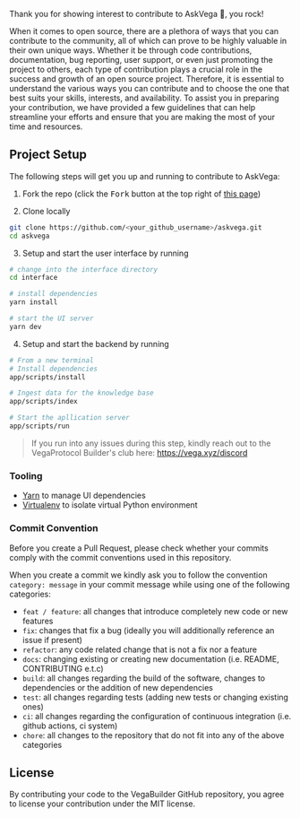 Thank you for showing interest to contribute to AskVega 💖, you rock!

When it comes to open source, there are a plethora of ways that you can contribute to the community, all of which can prove to be highly valuable in their own unique ways. Whether it be through code contributions, documentation, bug reporting, user support, or even just promoting the project to others, each type of contribution plays a crucial role in the success and growth of an open source project. Therefore, it is essential to understand the various ways you can contribute and to choose the one that best suits your skills, interests, and availability. To assist you in preparing your contribution, we have provided a few guidelines that can help streamline your efforts and ensure that you are making the most of your time and resources.

## Project Setup

The following steps will get you up and running to contribute to AskVega:

1. Fork the repo (click the <kbd>Fork</kbd> button at the top right of
   [this page](https://github.com/vega-builders-club/askvega))

2. Clone locally

```sh
git clone https://github.com/<your_github_username>/askvega.git
cd askvega
```

3. Setup and start the user interface by running

```sh
# change into the interface directory
cd interface

# install dependencies
yarn install

# start the UI server
yarn dev
```

4. Setup and start the backend by running

```sh
# From a new terminal
# Install dependencies
app/scripts/install

# Ingest data for the knowledge base
app/scripts/index

# Start the apllication server
app/scripts/run
```

> If you run into any issues during this step, kindly reach out to the VegaProtocol
> Builder's club here: https://vega.xyz/discord

### Tooling

- [Yarn](https://yarnpkg.com/) to manage UI dependencies
- [Virtualenv](https://pypi.org/project/virtualenv/) to isolate virtual Python environment

### Commit Convention

Before you create a Pull Request, please check whether your commits comply with
the commit conventions used in this repository.

When you create a commit we kindly ask you to follow the convention
`category: message` in your commit message while using one of
the following categories:

- `feat / feature`: all changes that introduce completely new code or new
  features
- `fix`: changes that fix a bug (ideally you will additionally reference an
  issue if present)
- `refactor`: any code related change that is not a fix nor a feature
- `docs`: changing existing or creating new documentation (i.e. README, CONTRIBUTING e.t.c)
- `build`: all changes regarding the build of the software, changes to
  dependencies or the addition of new dependencies
- `test`: all changes regarding tests (adding new tests or changing existing
  ones)
- `ci`: all changes regarding the configuration of continuous integration (i.e.
  github actions, ci system)
- `chore`: all changes to the repository that do not fit into any of the above
  categories

## License

By contributing your code to the VegaBuilder GitHub repository, you agree to
license your contribution under the MIT license.
